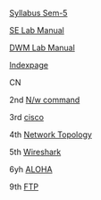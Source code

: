 [Syllabus Sem-5](https://0x0.st/o1s9.pdf) 

[SE Lab Manual](https://0x0.st/o9An.pdf)

[DWM Lab Manual](https://0x0.st/oyAN.docx.pdf)

[Indexpage](https://0x0.st/owsM.pdf)



CN 
 
 2nd [N/w command](https://0x0.st/o6sT.docx.pdf)
 
 3rd [cisco](https://0x0.st/o6sm.doc.pdf)
 
 4th [Network Topology](https://0x0.st/ov3S.pdf)
 
 5th [Wireshark](https://0x0.st/ov3a.pdf)
 
 6yh [ALOHA](https://0x0.st/ovnr.pdf)
  
 9th [FTP](https://0x0.st/o6sb.pdf)
 

